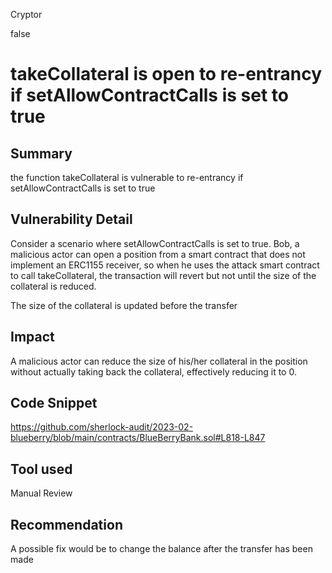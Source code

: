 Cryptor

false

# takeCollateral is open to re-entrancy if setAllowContractCalls is set to true

## Summary

the function takeCollateral is vulnerable to re-entrancy if setAllowContractCalls is set to true 

## Vulnerability Detail
Consider a scenario where setAllowContractCalls is set to true. Bob, a malicious actor can open a position from a smart contract that does not implement an ERC1155 receiver, so when he uses the attack smart contract to call takeCollateral, the transaction will revert but not until the size of the collateral is reduced.

The size of the collateral is updated before the transfer 



## Impact
A malicious actor can reduce the size of his/her collateral in the position without actually taking back the collateral, effectively reducing it to 0.

## Code Snippet

https://github.com/sherlock-audit/2023-02-blueberry/blob/main/contracts/BlueBerryBank.sol#L818-L847

## Tool used

Manual Review

## Recommendation

A possible fix would be to change the balance after the transfer has been made 
